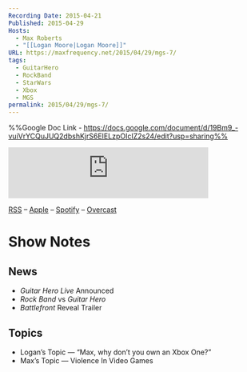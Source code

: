 ```yaml
---
Recording Date: 2015-04-21
Published: 2015-04-29
Hosts:
  - Max Roberts
  - "[[Logan Moore|Logan Moore]]"
URL: https://maxfrequency.net/2015/04/29/mgs-7/
tags:
  - GuitarHero
  - RockBand
  - StarWars
  - Xbox
  - MGS
permalink: 2015/04/29/mgs-7/
---
```

%%Google Doc Link - https://docs.google.com/document/d/19Bm9_-vuiVrYCQuJUQ2dbshKjrS6EIELzpOIcIZ2s24/edit?usp=sharing%%

<iframe src="https://podcasters.spotify.com/pod/show/millennialgamingspeak/embed/episodes/Episode-7-Guitar-Hero-Live-and-Battlefront-Gameplay-e1adn56/a-a6tsopf" height="102px" width="400px" frameborder="0" scrolling="no"></iframe>

[RSS](https://anchor.fm/s/74aa3858/podcast/rss) – [Apple](https://podcasts.apple.com/us/podcast/episode-3-gdc-wrap-up/id1000915981?i=1000542222515) – [Spotify](https://open.spotify.com/episode/7wePXT4Bt22LWifVLx3n8y) – [Overcast](https://overcast.fm/+EtIgeWxEU)
# Show Notes

## News

- *Guitar Hero Live* Announced
- *Rock Band* vs *Guitar Hero*
- *Battlefront* Reveal Trailer

## Topics

- Logan’s Topic — “Max, why don’t you own an Xbox One?”
- Max’s Topic — Violence In Video Games